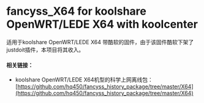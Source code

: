 # fancyss_X64 for koolshare OpenWRT/LEDE X64 with koolcenter
适用于koolshare OpenWRT/LEDE X64 带酷软的固件，由于该固件酷软下架了justdoit插件，本项目将其收入。

#### 相关链接：
* koolshare OpenWRT/LEDE X64机型的科学上网离线包：[https://github.com/hq450/fancyss_history_package/tree/master/X64](https://github.com/hq450/fancyss_history_package/tree/master/X64)